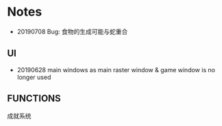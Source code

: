 # Notes
- 20190708
    Bug: 食物的生成可能与蛇重合

## UI
- 20190628
main windows as main
raster window & game window is no longer used

## FUNCTIONS
成就系统